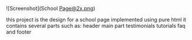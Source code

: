 ![Screenshot](School Page@2x.png)   

this project is the design for a school page 
implemented using pure html
it contains several parts such as:
header
main part
testimonials
tutorials
faq
and footer

